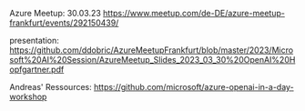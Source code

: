 Azure Meetup: 30.03.23 https://www.meetup.com/de-DE/azure-meetup-frankfurt/events/292150439/

presentation: https://github.com/ddobric/AzureMeetupFrankfurt/blob/master/2023/Microsoft%20AI%20Session/AzureMeetup_Slides_2023_03_30%20OpenAI%20Hopfgartner.pdf

Andreas' Ressources: https://github.com/microsoft/azure-openai-in-a-day-workshop 
